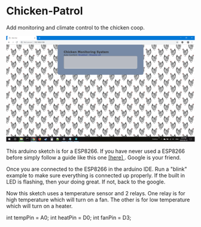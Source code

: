 # Chicken-Patrol
Add monitoring and climate control to the chicken coop. 

![ChickenPatrol](Home.png)






This arduino sketch is for a ESP8266. If you have never used a ESP8266 before simply follow a guide like this one <a target="_blank" rel="noopener noreferrer" href=http://www.whatimade.today/esp8266-easiest-way-to-program-so-far/> [here] </a>. Google is your friend.

Once you are connected to the ESP8266 in the arduino IDE. Run a "blink" example to make sure everything is connected up properly. If the built in LED is flashing, then your doing great. If not, back to the google. 

Now this sketch uses a temperature sensor and 2 relays. One relay is for high temperature which will turn on a fan. The other is for low temperature which will turn on a heater. 


int tempPin = A0;
int heatPin = D0;
int fanPin = D3;

